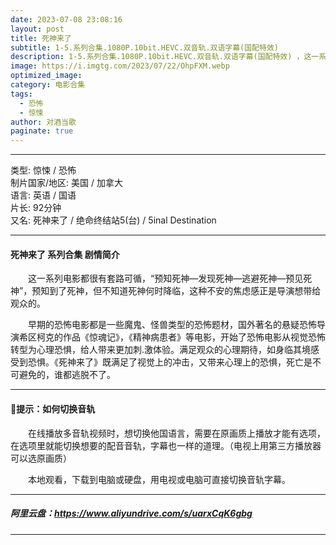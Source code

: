 ```yaml
---
date: 2023-07-08 23:08:16
layout: post
title: 死神来了
subtitle: 1-5.系列合集.1080P.10bit.HEVC.双音轨.双语字幕(国配特效) 
description: 1-5.系列合集.1080P.10bit.HEVC.双音轨.双语字幕(国配特效) ，这一系列电影都很有套路可循，“预知死神—发现死神—逃避死神—预见死神”，预知到了死神，但不知道死神何时降临，这种不安的焦虑感正是导演想带给观众的...
image: https://i.imgtg.com/2023/07/22/OhpFXM.webp
optimized_image: 
category: 电影合集
tags:
  - 恐怖
  - 惊悚
author: 对酒当歌
paginate: true
---
```



---

类型: 惊悚 / 恐怖  
制片国家/地区: 美国 / 加拿大  
语言: 英语 / 国语  
片长: 92分钟  
又名: 死神来了 / 绝命终结站5(台) / 5inal Destination  

---

#### 死神来了 系列合集 剧情简介

　　这一系列电影都很有套路可循，“预知死神—发现死神—逃避死神—预见死神”，预知到了死神，但不知道死神何时降临，这种不安的焦虑感正是导演想带给观众的。

　　早期的恐怖电影都是一些魔鬼、怪兽类型的恐怖题材，国外著名的悬疑恐怖导演希区柯克的作品《惊魂记》，《精神病患者》等电影，开始了恐怖电影从视觉恐怖转型为心理恐惧，给人带来更加刺.激体验。满足观众的心理期待，如身临其境感受到恐惧。《死神来了》既满足了视觉上的冲击，又带来心理上的恐惧，死亡是不可避免的，谁都逃脱不了。

---

#### 🔔提示：如何切换音轨

　　在线播放多音轨视频时，想切换他国语言，需要在原画质上播放才能有选项，在选项里就能切换想要的配音音轨，字幕也一样的道理。（电视上用第三方播放器可以选原画质）

　　本地观看，下载到电脑或硬盘，用电视或电脑可直接切换音轨字幕。

---

##### 阿里云盘：<https://www.aliyundrive.com/s/uarxCqK6gbg>

---
